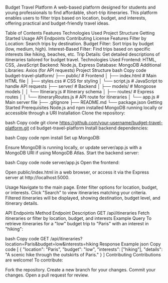 Budget Travel Platform
A web-based platform designed for students and young professionals to find affordable, short-trip itineraries. This platform enables users to filter trips based on location, budget, and interests, offering practical and budget-friendly travel ideas.

Table of Contents
Features
Technologies Used
Project Structure
Getting Started
Usage
API Endpoints
Contributing
License
Features
Filter by Location: Search trips by destination.
Budget Filter: Sort trips by budget (low, medium, high).
Interest-Based Filter: Find trips based on specific interests like hiking, beaches, etc.
Trip Details: Get detailed descriptions of itineraries tailored for budget travel.
Technologies Used
Frontend: HTML, CSS, JavaScript
Backend: Node.js, Express
Database: MongoDB
Additional Libraries: Axios (for API requests)
Project Structure
bash
Copy code
budget-travel-platform/
├── public/                  # Frontend
│   ├── index.html           # Main HTML file
│   ├── styles.css           # CSS for styling
│   └── script.js            # JavaScript to handle API requests
├── server/                  # Backend
│   ├── models/              # Mongoose models
│   │   └── Itinerary.js     # Itinerary schema
│   ├── routes/              # Express routes
│   │   └── itineraryRoutes.js # API route for itineraries
│   └── app.js               # Main server file
├── .gitignore
├── README.md
└── package.json
Getting Started
Prerequisites
Node.js and npm installed
MongoDB running locally or accessible through a URI
Installation
Clone the repository:

bash
Copy code
git clone https://github.com/your-username/budget-travel-platform.git
cd budget-travel-platform
Install backend dependencies:

bash
Copy code
npm install
Set up MongoDB:

Ensure MongoDB is running locally, or update server/app.js with a MongoDB URI if using MongoDB Atlas.
Start the backend server:

bash
Copy code
node server/app.js
Open the frontend:

Open public/index.html in a web browser, or access it via the Express server at http://localhost:5000.

Usage
Navigate to the main page.
Enter filter options for location, budget, or interests.
Click "Search" to view itineraries matching your criteria.
Filtered itineraries will be displayed, showing destination, budget level, and itinerary details.

API Endpoints
Method	Endpoint	Description
GET	/api/itineraries	Fetch itineraries or filter by location, budget, and interests
Example Query
To retrieve itineraries for a "low" budget trip to "Paris" with an interest in "hiking":

bash
Copy code
GET /api/itineraries?location=Paris&budget=low&interests=hiking
Response Example
json
Copy code
[
  {
    "location": "Paris",
    "budget": "low",
    "interests": ["hiking"],
    "details": "A scenic hike through the outskirts of Paris."
  }
]
Contributing
Contributions are welcome! To contribute:

Fork the repository.
Create a new branch for your changes.
Commit your changes.
Open a pull request for review.
